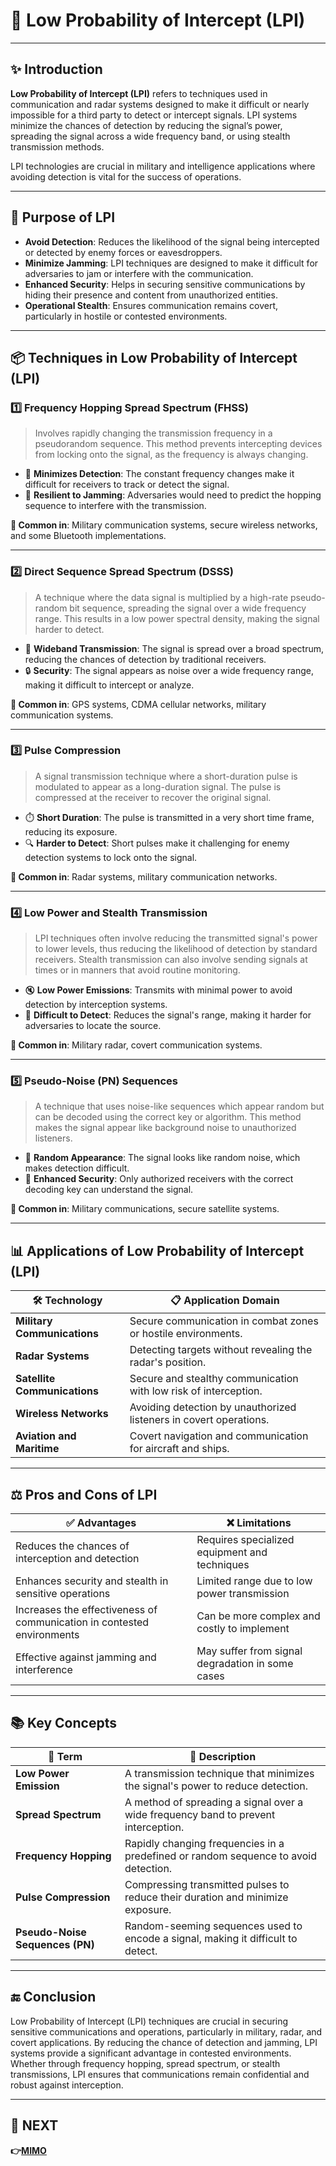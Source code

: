 # 📡 Low Probability of Intercept (LPI)

---

## ✨ Introduction

**Low Probability of Intercept (LPI)** refers to techniques used in communication and radar systems designed to make it difficult or nearly impossible for a third party to detect or intercept signals. LPI systems minimize the chances of detection by reducing the signal’s power, spreading the signal across a wide frequency band, or using stealth transmission methods.

LPI technologies are crucial in military and intelligence applications where avoiding detection is vital for the success of operations.

---

## 🎯 Purpose of LPI

- **Avoid Detection**: Reduces the likelihood of the signal being intercepted or detected by enemy forces or eavesdroppers.
- **Minimize Jamming**: LPI techniques are designed to make it difficult for adversaries to jam or interfere with the communication.
- **Enhanced Security**: Helps in securing sensitive communications by hiding their presence and content from unauthorized entities.
- **Operational Stealth**: Ensures communication remains covert, particularly in hostile or contested environments.

---

## 📦 Techniques in Low Probability of Intercept (LPI)

### 1️⃣ **Frequency Hopping Spread Spectrum (FHSS)**

> Involves rapidly changing the transmission frequency in a pseudorandom sequence. This method prevents intercepting devices from locking onto the signal, as the frequency is always changing.

- 🔄 **Minimizes Detection**: The constant frequency changes make it difficult for receivers to track or detect the signal.
- 📶 **Resilient to Jamming**: Adversaries would need to predict the hopping sequence to interfere with the transmission.

**📌 Common in**: Military communication systems, secure wireless networks, and some Bluetooth implementations.

---

### 2️⃣ **Direct Sequence Spread Spectrum (DSSS)**

> A technique where the data signal is multiplied by a high-rate pseudo-random bit sequence, spreading the signal over a wide frequency range. This results in a low power spectral density, making the signal harder to detect.

- 📡 **Wideband Transmission**: The signal is spread over a broad spectrum, reducing the chances of detection by traditional receivers.
- 🔒 **Security**: The signal appears as noise over a wide frequency range, making it difficult to intercept or analyze.

**📌 Common in**: GPS systems, CDMA cellular networks, military communication systems.

---

### 3️⃣ **Pulse Compression**

> A signal transmission technique where a short-duration pulse is modulated to appear as a long-duration signal. The pulse is compressed at the receiver to recover the original signal.

- ⏱️ **Short Duration**: The pulse is transmitted in a very short time frame, reducing its exposure.
- 🔍 **Harder to Detect**: Short pulses make it challenging for enemy detection systems to lock onto the signal.

**📌 Common in**: Radar systems, military communication networks.

---

### 4️⃣ **Low Power and Stealth Transmission**

> LPI techniques often involve reducing the transmitted signal's power to lower levels, thus reducing the likelihood of detection by standard receivers. Stealth transmission can also involve sending signals at times or in manners that avoid routine monitoring.

- 🔇 **Low Power Emissions**: Transmits with minimal power to avoid detection by interception systems.
- 🔐 **Difficult to Detect**: Reduces the signal's range, making it harder for adversaries to locate the source.

**📌 Common in**: Military radar, covert communication systems.

---

### 5️⃣ **Pseudo-Noise (PN) Sequences**

> A technique that uses noise-like sequences which appear random but can be decoded using the correct key or algorithm. This method makes the signal appear like background noise to unauthorized listeners.

- 🎲 **Random Appearance**: The signal looks like random noise, which makes detection difficult.
- 📡 **Enhanced Security**: Only authorized receivers with the correct decoding key can understand the signal.

**📌 Common in**: Military communications, secure satellite systems.

---

## 📊 Applications of Low Probability of Intercept (LPI)

| 🛠️ Technology             | 📋 Application Domain                        |
|---------------------------|---------------------------------------------|
| **Military Communications** | Secure communication in combat zones or hostile environments. |
| **Radar Systems**          | Detecting targets without revealing the radar's position. |
| **Satellite Communications** | Secure and stealthy communication with low risk of interception. |
| **Wireless Networks**      | Avoiding detection by unauthorized listeners in covert operations. |
| **Aviation and Maritime**  | Covert navigation and communication for aircraft and ships. |

---

## ⚖️ Pros and Cons of LPI

| ✅ Advantages                                       | ❌ Limitations                              |
|---------------------------------------------------|---------------------------------------------|
| Reduces the chances of interception and detection | Requires specialized equipment and techniques |
| Enhances security and stealth in sensitive operations | Limited range due to low power transmission |
| Increases the effectiveness of communication in contested environments | Can be more complex and costly to implement |
| Effective against jamming and interference         | May suffer from signal degradation in some cases |

---

## 📚 Key Concepts

| 🔑 Term                          | 📖 Description                                                        |
|-----------------------------------|-----------------------------------------------------------------------|
| **Low Power Emission**            | A transmission technique that minimizes the signal's power to reduce detection. |
| **Spread Spectrum**               | A method of spreading a signal over a wide frequency band to prevent interception. |
| **Frequency Hopping**             | Rapidly changing frequencies in a predefined or random sequence to avoid detection. |
| **Pulse Compression**             | Compressing transmitted pulses to reduce their duration and minimize exposure. |
| **Pseudo-Noise Sequences (PN)**   | Random-seeming sequences used to encode a signal, making it difficult to detect. |

---



## 🔚 Conclusion

Low Probability of Intercept (LPI) techniques are crucial in securing sensitive communications and operations, particularly in military, radar, and covert applications. By reducing the chance of detection and jamming, LPI systems provide a significant advantage in contested environments. Whether through frequency hopping, spread spectrum, or stealth transmissions, LPI ensures that communications remain confidential and robust against interception.

---

## 🔹 NEXT  
**👉[MIMO](../MIMO)**

